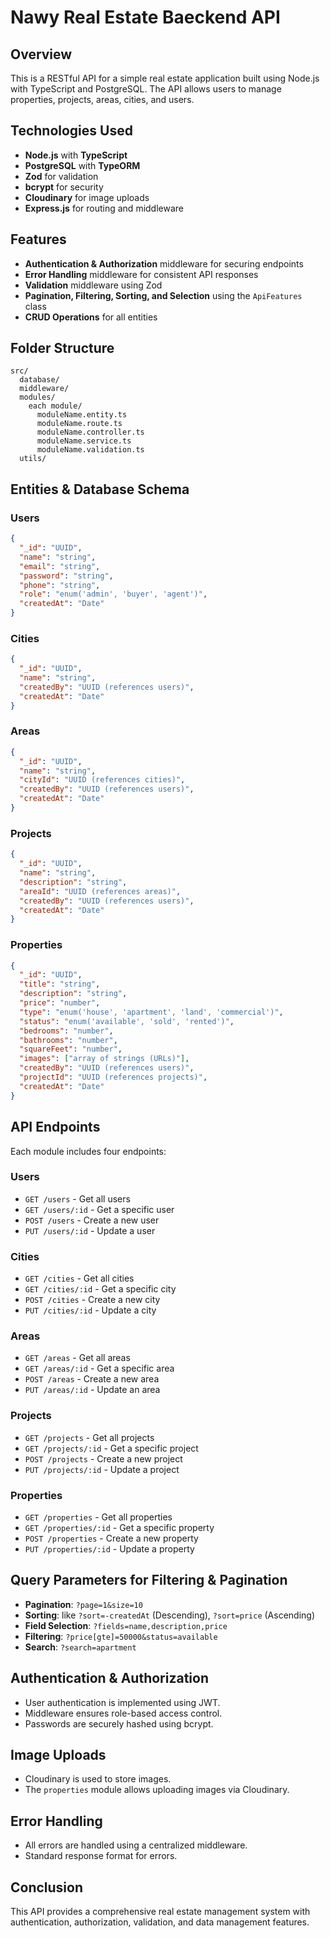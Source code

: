 # Nawy Real Estate Baeckend API


## Overview
This is a RESTful API for a simple real estate application built using Node.js with TypeScript and PostgreSQL. The API allows users to manage properties, projects, areas, cities, and users.

## Technologies Used
- **Node.js** with **TypeScript**
- **PostgreSQL** with **TypeORM**
- **Zod** for validation
- **bcrypt** for security
- **Cloudinary** for image uploads
- **Express.js** for routing and middleware

## Features
- **Authentication & Authorization** middleware for securing endpoints
- **Error Handling** middleware for consistent API responses
- **Validation** middleware using Zod
- **Pagination, Filtering, Sorting, and Selection** using the `ApiFeatures` class
- **CRUD Operations** for all entities

## Folder Structure
```
src/
  database/
  middleware/
  modules/
    each module/
      moduleName.entity.ts
      moduleName.route.ts
      moduleName.controller.ts
      moduleName.service.ts
      moduleName.validation.ts
  utils/
```

## Entities & Database Schema

### Users
```json
{
  "_id": "UUID",
  "name": "string",
  "email": "string",
  "password": "string",
  "phone": "string",
  "role": "enum('admin', 'buyer', 'agent')",
  "createdAt": "Date"
}
```

### Cities
```json
{
  "_id": "UUID",
  "name": "string",
  "createdBy": "UUID (references users)",
  "createdAt": "Date"
}
```

### Areas
```json
{
  "_id": "UUID",
  "name": "string",
  "cityId": "UUID (references cities)",
  "createdBy": "UUID (references users)",
  "createdAt": "Date"
}
```

### Projects
```json
{
  "_id": "UUID",
  "name": "string",
  "description": "string",
  "areaId": "UUID (references areas)",
  "createdBy": "UUID (references users)",
  "createdAt": "Date"
}
```

### Properties
```json
{
  "_id": "UUID",
  "title": "string",
  "description": "string",
  "price": "number",
  "type": "enum('house', 'apartment', 'land', 'commercial')",
  "status": "enum('available', 'sold', 'rented')",
  "bedrooms": "number",
  "bathrooms": "number",
  "squareFeet": "number",
  "images": ["array of strings (URLs)"],
  "createdBy": "UUID (references users)",
  "projectId": "UUID (references projects)",
  "createdAt": "Date"
}
```

## API Endpoints
Each module includes four endpoints:

### Users
- `GET /users` - Get all users
- `GET /users/:id` - Get a specific user
- `POST /users` - Create a new user
- `PUT /users/:id` - Update a user

### Cities
- `GET /cities` - Get all cities
- `GET /cities/:id` - Get a specific city
- `POST /cities` - Create a new city
- `PUT /cities/:id` - Update a city

### Areas
- `GET /areas` - Get all areas
- `GET /areas/:id` - Get a specific area
- `POST /areas` - Create a new area
- `PUT /areas/:id` - Update an area

### Projects
- `GET /projects` - Get all projects
- `GET /projects/:id` - Get a specific project
- `POST /projects` - Create a new project
- `PUT /projects/:id` - Update a project

### Properties
- `GET /properties` - Get all properties
- `GET /properties/:id` - Get a specific property
- `POST /properties` - Create a new property
- `PUT /properties/:id` - Update a property

## Query Parameters for Filtering & Pagination
- **Pagination**: `?page=1&size=10`
- **Sorting**: like `?sort=-createdAt` (Descending), `?sort=price` (Ascending)
- **Field Selection**: `?fields=name,description,price`
- **Filtering**: `?price[gte]=50000&status=available`
- **Search**: `?search=apartment`

## Authentication & Authorization
- User authentication is implemented using JWT.
- Middleware ensures role-based access control.
- Passwords are securely hashed using bcrypt.

## Image Uploads
- Cloudinary is used to store images.
- The `properties` module allows uploading images via Cloudinary.

## Error Handling
- All errors are handled using a centralized middleware.
- Standard response format for errors.


## Conclusion
This API provides a comprehensive real estate management system with authentication, authorization, validation, and data management features.



